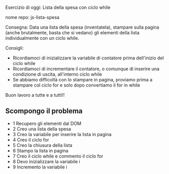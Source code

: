 Esercizio di oggi: Lista della spesa con ciclo while

nome repo: js-lista-spesa

Consegna:
Data una lista della spesa (inventatela), stampare sulla pagina (anche brutalmente, basta che si vedano) gli elementi della lista individualmente con un ciclo while.

Consigli:
- Ricordiamoci di inizializzare la variabile di contatore prima dell'inizio del ciclo while
- Ricordiamoci di incrementare il contatore, o comunque di inserire una condizione di uscita, all'interno ciclo while
- Se abbiamo difficoltà con lo stampare in pagina, proviamo prima a stampare col ciclo for e solo dopo convertiamo il for in while

Buon lavoro a tutte e a tutti!!

## Scompongo il problema
- 1 Recupero gli elementi dal DOM
- 2 Creo una lista della spesa
- 3 Creo la variabile per inserire la lista in pagina
- 4 Creo il ciclo for
- 5 Creo la chiusura della lista
- 6 Stampo la lista in pagina
- 7 Creo il ciclo while e commento il ciclo for
- 8 Devo inizializzare la variabile i
- 9 Incremento la variabile i
 